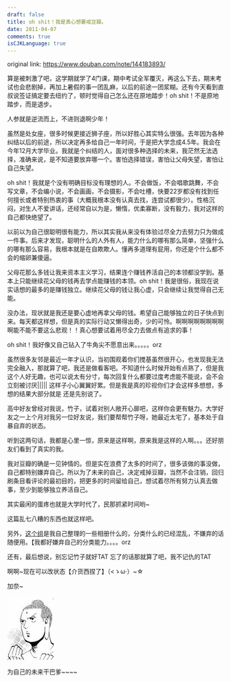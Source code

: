```yaml
---
draft: false
title: oh shit！我是真心想要戒豆瓣。
date: 2011-04-07
comments: true
isCJKLanguage: true
---
```


original link: https://www.douban.com/note/144183893/


算是被刺激了吧，这学期就学了4门课，期中考试全军覆灭，再这么下去，期末考试也会悲剧掉，再加上暑假的事一团乱麻，以后的前途一团浆糊。还有今天看到直叔说签证搞定要去纽约了，顿时觉得自己怎么还在原地踏步！oh shit！不是原地踏步，而是退步。

人参就是逆流而上，不进则退啊少年！

虽然是处女座，很多时候更接近狮子座，所以好胜心其实特么很强。去年因为各种纠结以后的前途，所以决定再多给自己一年时间，于是把大学念成4.5年。我会在今年12月大学毕业。我就是个纠结的人，面对很多种选择的未来，我茫然无法选择，准确来说，是不知道要放弃哪一个。害怕选择错误，害怕让父母失望，害怕让自己失望。

oh shit！我就是个没有明确目标没有理想的人。不会做饭，不会唱歌跳舞，不会写文章，不会编小说，不会画画，不会摄影，不会吐槽，快要22岁都没有找到任何擅长或者特别热衷的事（大概我根本没有认真去找，连尝试都很少）。性格沉闷，对生人不爱讲话，还经常自以为是，懒惰，优柔寡断，没有毅力，我对这样的自己都快绝望了。

以前以为自己很聪明很有能力，所以其实我从来没有体验过尽全力去努力只为做成一件事。后来才发现，聪明什么的人外有人，能力什么的哪有那么简单，坚强什么的哪有那么容易，我根本就是在自欺欺人。懂再多道理有屁用，你还是个什么都不会的缩卵兼傻逼。

父母花那么多钱让我来资本主义学习，结果连个赚钱养活自己的本领都没学到。基本上只能继续花父母的钱再去学点能赚钱的本领。oh shit！我是很俗，我现在说实话想的最多的是赚钱独立。继续花父母的钱让我心虚，只会继续让我觉得自己无能。

没办法，现状就是我还是要心虚地再拿父母的钱。希望自己能够独立的日子快点到来。每天都这样想，但是真的实际行动又懒得出奇，少的可怜。啊啊啊啊啊啊啊啊啊能不能不要这么悲观！！真心想要试着用尽全力去做点有追求的事！

oh shit！我好像又自己钻入了牛角尖不愿意出来。。。。。orz


虽然很多友邻是最近一年才认识，当初围观着你们搅基虽然很开心，也发现我无法完全融入，那就算了吧，我还是做看客吧。不知道什么时候开始有点熟了，但是我这个人好无趣，也可以说太有分寸，每次回复什么都要过度考虑能不能说，会不会立刻被讨厌||||| 这样子小心翼翼好累。但是我是真的珍视你们才会这样多想想，多想的结果大部分就是 还是先别说了。


高中好友曾经对我说，竹子，试着对别人敞开心扉吧，这样你会更有魅力。大学好友之一上个月对我另一位好友说，我们要帮帮竹子呀，她最近太宅了，基本处于自暴自弃的状态。

听到这两句话，我都是心里一惊，原来是这样啊，原来我是这样的人啊。。。还好朋友们看到了真实的我。



我对豆瓣的确是一见钟情的。但是实在浪费了太多的时间了，很多该做的事没做，自己都特别嫌弃自己。所以为了未来的自己，决定戒掉豆瓣，当然不会注销，回归刷条目看评论的最初目的，把更多的时间留给自己，想试着尽所有努力认真去做事，至少到能够独立养活自己。

其实最闲的蛋疼也就是大学时代了，民那抓紧时间哟~

这篇乱七八糟的东西也就这样吧。

另外，[这个组](https://www.douban.com/group/294128/)是我自己整理的一些相册什么的，分类什么的已经混乱，不嫌弃的话随便用。【我都好嫌弃自己的分类能力。。。。orz

还有，最后想说，别忘记竹子就好TAT
忘了的话那就算了吧，我不记仇的TAT



啊啊~现在可以改状态【介货西捏了】（<ゝω·）~☆

加奈~

![为自己的未来干巴爹~~~~](../../assets/images/p144183893-1.jpg)

为自己的未来干巴爹~~~~
